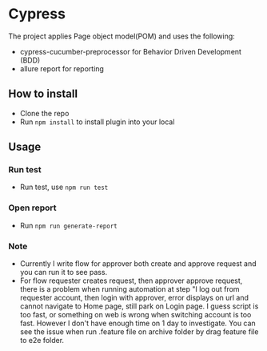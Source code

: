 # Cypress
The project applies Page object model(POM) and uses the following:
- cypress-cucumber-preprocessor for Behavior Driven Development (BDD)
- allure report for reporting

## How to install
- Clone the repo
- Run `npm install` to install plugin into your local
 
## Usage
### Run test
- Run test, use `npm run test`

### Open report
- Run `npm run generate-report`

### Note
- Currently I write flow for approver both create and approve request and you can run it to see pass.
- For flow requester creates request, then approver approve request, there is a problem when running automation at step "I log out from requester account, then login with approver, error displays on url and cannot navigate to Home page, still park on Login page. I guess script is too fast, or something on web is wrong when switching account is too fast. However I don't have enough time on 1 day to investigate. You can see the issue when run .feature file on archive folder by drag feature file to e2e folder.